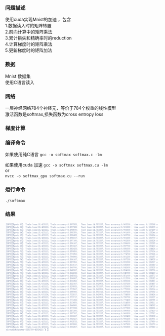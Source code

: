 ### 问题描述
使用cuda实现Mnist的加速 ，包含  
1.数据读入时的矩阵转置  
2.前向计算中的矩阵乘法  
3.累计损失和精确率时的reduction  
4.计算梯度时的矩阵乘法  
5.更新梯度时的矩阵加法  

### 数据
Mnist 数据集  
使用C语言读入  

### 网络
一层神经网络784个神经元，等价于784个权重的线性模型  
激活函数是softmax,损失函数为cross entropy loss

### 梯度计算

### 编译命令
如果使用纯C语言
`gcc -o softmax softmax.c -lm` 

如果使用cuda 加速
`gcc -o softmax softmax.cu -lm`   
or  
`nvcc -o softmax_gpu softmax.cu --run`
### 运行命令
`./softmax` 
### 结果
![结果](https://raw.githubusercontent.com/yulinlina/Cuda-Note/main/12%20Softmax/gpu%E7%BB%93%E6%9E%9C.png)
